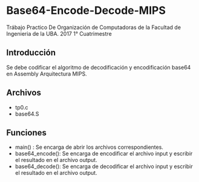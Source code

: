 # Base64-Encode-Decode-MIPS

Trábajo Practico De Organización de Computadoras de la Facultad de Ingenieria de la UBA. 2017 1° Cuatrimestre

## Introducción 

Se debe codificar el algoritmo de decodificación y encodificación base64 en Assembly Arquitectura MIPS.

## Archivos 

* tp0.c
* base64.S

## Funciones

* main() : Se encarga de abrir los archivos correspondientes.
* base64_encode(): Se encarga de encodificar el archivo input y escribir el resultado en el archivo output.
* base64_decode(): Se encarga de decodificar el archivo input y escribir el resultado en el archivo output.
